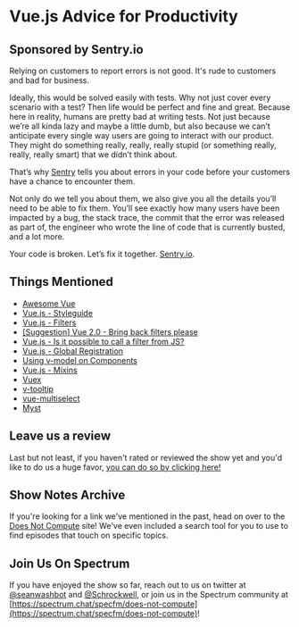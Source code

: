 # Vue.js Advice for Productivity

## Sponsored by Sentry.io

Relying on customers to report errors is not good. It's rude to customers and bad for business.

Ideally, this would be solved easily with tests. Why not just cover every scenario with a test? Then life would be perfect and fine and great. Because here in reality, humans are pretty bad at writing tests. Not just because we’re all kinda lazy and maybe a little dumb, but also because we can’t anticipate every single way users are going to interact with our product. They might do something really, really, really stupid (or something really, really, really smart) that we didn’t think about.

That’s why [Sentry](https://www.sentry.io) tells you about errors in your code before your customers have a chance to encounter them.

Not only do we tell you about them, we also give you all the details you’ll need to be able to fix them. You’ll see exactly how many users have been impacted by a bug, the stack trace, the commit that the error was released as part of, the engineer who wrote the line of code that is currently busted, and a lot more.

Your code is broken. Let’s fix it together. [Sentry.io](https://www.sentry.io).

## Things Mentioned

- [Awesome Vue](https://github.com/vuejs/awesome-vue)
- [Vue.js - Styleguide](https://vuejs.org/v2/style-guide/)
- [Vue.js - Filters](https://vuejs.org/v2/guide/filters.html)
- [[Suggestion] Vue 2.0 - Bring back filters please](https://github.com/vuejs/vue/issues/2756)
- [Vue.js - Is it possible to call a filter from JS?](https://github.com/vuejs/Discussion/issues/405#issuecomment-142089920)
- [Vue.js - Global Registration](https://vuejs.org/v2/guide/components-registration.html#Global-Registration)
- [Using v-model on Components](https://vuejs.org/v2/guide/components.html#Using-v-model-on-Components)
- [Vue.js - Mixins](https://vuejs.org/v2/guide/mixins.html)
- [Vuex](https://vuex.vuejs.org/)
- [v-tooltip](https://github.com/Akryum/v-tooltip)
- [vue-multiselect](https://vue-multiselect.js.org/)
- [Myst](https://en.wikipedia.org/wiki/Myst)

## Leave us a review

Last but not least, if you haven't rated or reviewed the show yet and you'd like to do us a huge favor, [you can do so by clicking here!](https://itunes.apple.com/us/podcast/does-not-compute/id1048731980?mt=2)

## Show Notes Archive

If you're looking for a link we've mentioned in the past, head on over to the [Does Not Compute](https://dnc.show) site! We've even included a search tool for you to use to find episodes that touch on specific topics.

## Join Us On Spectrum

If you have enjoyed the show so far, reach out to us on twitter at [@seanwashbot](https://twitter.com/seanwashbot) and [@Schrockwell](https://twitter.com/schrockwell), or join us in the Spectrum community at [https://spectrum.chat/specfm/does-not-compute](https://spectrum.chat/specfm/does-not-compute)!
